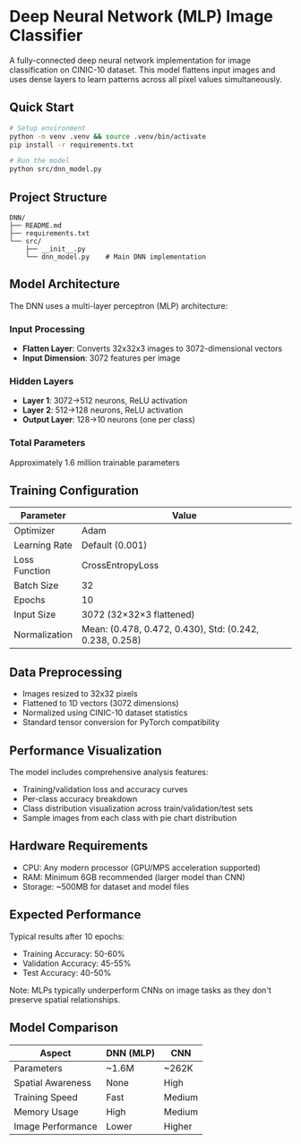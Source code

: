 # Deep Neural Network (MLP) Image Classifier

A fully-connected deep neural network implementation for image classification on CINIC-10 dataset. This model flattens input images and uses dense layers to learn patterns across all pixel values simultaneously.

## Quick Start

```bash
# Setup environment
python -m venv .venv && source .venv/bin/activate
pip install -r requirements.txt

# Run the model
python src/dnn_model.py
```

## Project Structure

```
DNN/
├── README.md
├── requirements.txt
└── src/
    ├── __init__.py
    └── dnn_model.py    # Main DNN implementation
```

## Model Architecture

The DNN uses a multi-layer perceptron (MLP) architecture:

### Input Processing
- **Flatten Layer**: Converts 32x32x3 images to 3072-dimensional vectors
- **Input Dimension**: 3072 features per image

### Hidden Layers
- **Layer 1**: 3072→512 neurons, ReLU activation
- **Layer 2**: 512→128 neurons, ReLU activation
- **Output Layer**: 128→10 neurons (one per class)

### Total Parameters
Approximately 1.6 million trainable parameters

## Training Configuration

| Parameter | Value |
|-----------|-------|
| Optimizer | Adam |
| Learning Rate | Default (0.001) |
| Loss Function | CrossEntropyLoss |
| Batch Size | 32 |
| Epochs | 10 |
| Input Size | 3072 (32×32×3 flattened) |
| Normalization | Mean: (0.478, 0.472, 0.430), Std: (0.242, 0.238, 0.258) |

## Data Preprocessing

- Images resized to 32x32 pixels
- Flattened to 1D vectors (3072 dimensions)
- Normalized using CINIC-10 dataset statistics
- Standard tensor conversion for PyTorch compatibility

## Performance Visualization

The model includes comprehensive analysis features:
- Training/validation loss and accuracy curves
- Per-class accuracy breakdown
- Class distribution visualization across train/validation/test sets
- Sample images from each class with pie chart distribution

## Hardware Requirements

- CPU: Any modern processor (GPU/MPS acceleration supported)
- RAM: Minimum 6GB recommended (larger model than CNN)
- Storage: ~500MB for dataset and model files

## Expected Performance

Typical results after 10 epochs:
- Training Accuracy: 50-60%
- Validation Accuracy: 45-55%
- Test Accuracy: 40-50%

Note: MLPs typically underperform CNNs on image tasks as they don't preserve spatial relationships.

## Model Comparison

| Aspect | DNN (MLP) | CNN |
|--------|-----------|-----|
| Parameters | ~1.6M | ~262K |
| Spatial Awareness | None | High |
| Training Speed | Fast | Medium |
| Memory Usage | High | Medium |
| Image Performance | Lower | Higher |
